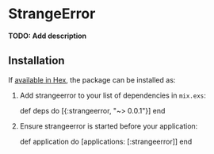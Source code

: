 # StrangeError

**TODO: Add description**

## Installation

If [available in Hex](https://hex.pm/docs/publish), the package can be installed as:

  1. Add strangeerror to your list of dependencies in `mix.exs`:

        def deps do
          [{:strangeerror, "~> 0.0.1"}]
        end

  2. Ensure strangeerror is started before your application:

        def application do
          [applications: [:strangeerror]]
        end
